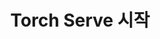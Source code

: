 ---
layout: post
title:  "Torch Serve 시작"
categories:
    - torchserve
tags: 
    - pythorch
    - torchserve
use_math: true
---